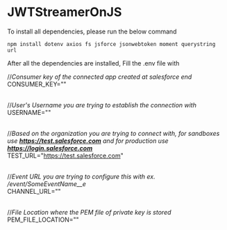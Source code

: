 # JWTStreamerOnJS

To install all dependencies, please run the below command

```node:
npm install dotenv axios fs jsforce jsonwebtoken moment querystring url
```

After all the dependencies are installed, Fill the .env file with

//*Consumer key of the connected app created at salesforce end*
<br/>CONSUMER_KEY="" <br/><br/>

//*User's Username you are trying to establish the connection with*
<br/>USERNAME="" <br/><br/>

//*Based on the organization you are trying to connect with, for sandboxes use **https://test.salesforce.com** and for production use **https://login.salesforce.com***
<br/>TEST_URL="https://test.salesforce.com" <br/><br/>

//*Event URL you are trying to configure this with ex. /event/SomeEventName__e*
<br/>CHANNEL_URL="" <br/><br/>

//*File Location where the PEM file of private key is stored*
<br/>PEM_FILE_LOCATION="" <br/><br/>